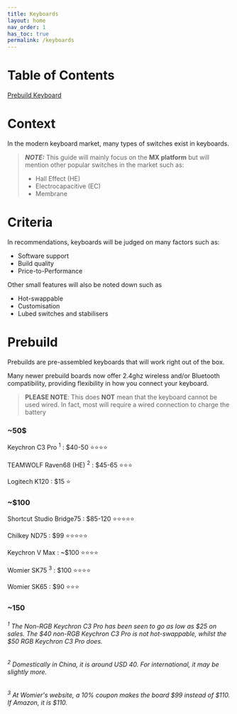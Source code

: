 ```yaml
---
title: Keyboards
layout: home
nav_order: 1
has_toc: true
permalink: /keyboards
---
```


# Table of Contents
[Prebuild Keyboard](#prebuild)

# Context
In the modern keyboard market, many types of switches exist in keyboards. 

> **_NOTE:_** This guide will mainly focus on the **MX platform** but will mention other popular switches in the market such as:
> - Hall Effect (HE)
> - Electrocapacitive (EC)
> - Membrane


# Criteria
In recommendations, keyboards will be judged on many factors such as:
- Software support
- Build quality
- Price-to-Performance

Other small features will also be noted down such as
- Hot-swappable
- Customisation
- Lubed switches and stabilisers




# Prebuild

Prebuilds are pre-assembled keyboards that will work right out of the box. 

Many newer prebuild boards now offer 2.4ghz wireless and/or Bluetooth compatibility, providing flexibility in how you connect your keyboard.
> **PLEASE NOTE**: This does **NOT** mean that the keyboard cannot be used wired. In fact, most will require a wired connection to charge the battery

### ~50$

Keychron C3 Pro <sup>1</sup> : $40-50  ⭐⭐⭐⭐

TEAMWOLF Raven68 (HE) <sup>2</sup> : $45-65 ⭐⭐⭐

Logitech K120 : $15 ⭐

### ~$100
Shortcut Studio Bridge75 : $85-120 ⭐⭐⭐⭐⭐

Chilkey ND75 : $99 ⭐⭐⭐⭐⭐

Keychron V Max : ~$100 ⭐⭐⭐⭐

Womier SK75 <sup>3</sup> : $100 ⭐⭐⭐⭐

Womier SK65 : $90 ⭐⭐⭐

### ~150








###### <sup>1</sup> The Non-RGB Keychron C3 Pro has been seen to go as low as $25 on sales. The $40 non-RGB Keychron C3 Pro is not hot-swappable, whilst the $50 RGB Keychron C3 Pro does.
###### <sup>2</sup> Domestically in China, it is around USD 40. For international, it may be slightly more.
###### <sup>3</sup> At Womier's website, a 10% coupon makes the board $99 instead of $110. If Amazon, it is $110.



